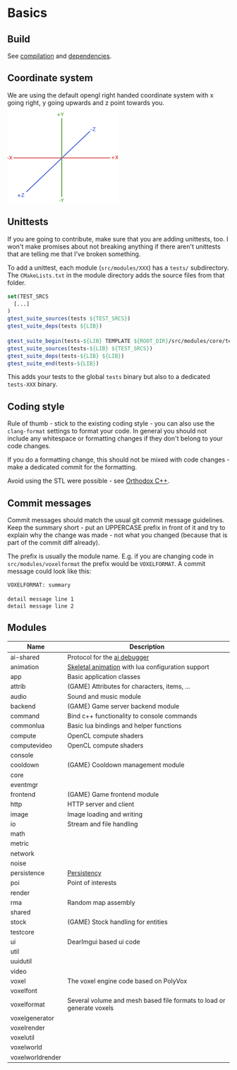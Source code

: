 # Basics

## Build

See [compilation](Compilation.md) and [dependencies](Dependencies.md).

## Coordinate system

We are using the default opengl right handed coordinate system with x going right, y going upwards and z point towards you.

![image](img/coordinate_system.png)

## Unittests

If you are going to contribute, make sure that you are adding unittests, too. I won't make promises about not breaking anything
if there aren't unittests that are telling me that I've broken something.

To add a unittest, each module (`src/modules/XXX`) has a `tests/` subdirectory. The `CMakeLists.txt` in the module directory adds
the source files from that folder.

```cmake
set(TEST_SRCS
  [...]
)
gtest_suite_sources(tests ${TEST_SRCS})
gtest_suite_deps(tests ${LIB})

gtest_suite_begin(tests-${LIB} TEMPLATE ${ROOT_DIR}/src/modules/core/tests/main.cpp.in)
gtest_suite_sources(tests-${LIB} ${TEST_SRCS})
gtest_suite_deps(tests-${LIB} ${LIB})
gtest_suite_end(tests-${LIB})
```

This adds your tests to the global `tests` binary but also to a dedicated `tests-XXX` binary.

## Coding style

Rule of thumb - stick to the existing coding style - you can also use the `clang-format` settings to format your code. In general
you should not include any whitespace or formatting changes if they don't belong to your code changes.

If you do a formatting change, this should not be mixed with code changes - make a dedicated commit for the formatting.

Avoid using the STL were possible - see [Orthodox C++](https://gist.github.com/bkaradzic/2e39896bc7d8c34e042b).

## Commit messages

Commit messages should match the usual git commit message guidelines. Keep the summary short - put an UPPERCASE prefix in front
of it and try to explain why the change was made - not what you changed (because that is part of the commit diff already).

The prefix is usually the module name. E.g. if you are changing code in `src/modules/voxelformat` the prefix would be `VOXELFORMAT`. A commit message could look like this:

```
VOXELFORMAT: summary

detail message line 1
detail message line 2
```

## Modules

| Name             | Description                                                                |
| ---------------- | -------------------------------------------------------------------------- |
| ai-shared        | Protocol for the [ai debugger](AIRemoteDebugger.md)                        |
| animation        | [Skeletal animation](Animations.md) with lua configuration support         |
| app              | Basic application classes                                                  |
| attrib           | (GAME) Attributes for characters, items, ...                               |
| audio            | Sound and music module                                                     |
| backend          | (GAME) Game server backend module                                          |
| command          | Bind c++ functionality to console commands                                 |
| commonlua        | Basic lua bindings and helper functions                                    |
| compute          | OpenCL compute shaders                                                     |
| computevideo     | OpenCL compute shaders                                                     |
| console          |                                                                            |
| cooldown         | (GAME) Cooldown management module                                          |
| core             |                                                                            |
| eventmgr         |                                                                            |
| frontend         | (GAME) Game frontend module                                                |
| http             | HTTP server and client                                                     |
| image            | Image loading and writing                                                  |
| io               | Stream and file handling                                                   |
| math             |                                                                            |
| metric           |                                                                            |
| network          |                                                                            |
| noise            |                                                                            |
| persistence      | [Persistency](Persistence.md)                                              |
| poi              | Point of interests                                                         |
| render           |                                                                            |
| rma              | Random map assembly                                                        |
| shared           |                                                                            |
| stock            | (GAME) Stock handling for entities                                         |
| testcore         |                                                                            |
| ui               | DearImgui based ui code                                                    |
| util             |                                                                            |
| uuidutil         |                                                                            |
| video            |                                                                            |
| voxel            | The voxel engine code based on PolyVox                                     |
| voxelfont        |                                                                            |
| voxelformat      | Several volume and mesh based file formats to load or generate voxels      |
| voxelgenerator   |                                                                            |
| voxelrender      |                                                                            |
| voxelutil        |                                                                            |
| voxelworld       |                                                                            |
| voxelworldrender |                                                                            |
